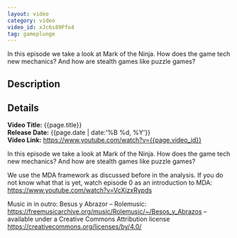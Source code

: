 ```yaml
---
layout: video
category: video
video_id: xJc6s89Pfo4
tag: gameplunge
---
```

In this episode we take a look at Mark of the Ninja. How does the game tech new mechanics? And how are stealth games like puzzle games?
<!--content-->

## Description
## Details
**Video Title:** {{page.title}}  
**Release Date:**  {{page.date | date:'%B %d, %Y'}}  
**Video Link:** <https://www.youtube.com/watch?v={{page.video_id}}>  

In this episode we take a look at Mark of the Ninja. How does the game tech new mechanics? And how are stealth games like puzzle games?

We use the MDA framework as discussed before in the analysis. If you do not know what that is yet, watch episode 0 as an introduction to MDA: <https://www.youtube.com/watch?v=VcXizxRypds>

Music in in outro:
Besus y Abrazor – Rolemusic: <https://freemusicarchive.org/music/Rolemusic/~/Besos_y_Abrazos> – available under a Creative Commons Attribution license <https://creativecommons.org/licenses/by/4.0/>
